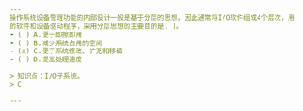 ```yaml
---
操作系统设备管理功能的内部设计一般是基于分层的思想，因此通常将I/O软件组成4个层次，用户应用软件、终端应用层软件、中断应用层程序、中断处理程序、独立于设备
的软件和设备驱动程序，采用分层思想的主要目的是( )。
- ( ) A.便于即擦即用 
- ( ) B.减少系统占用的空间 
- (x) C.便于系统修改、扩充和移植 
- ( ) D.提高处理速度

> 知识点：I/O子系统。
> C

---
```

